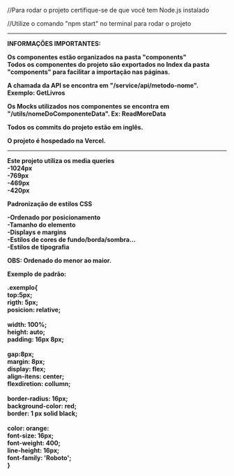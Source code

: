//Para rodar o projeto certifique-se de que você tem Node.js instalado

//Utilize o comando "npm start" no terminal para rodar o projeto

*********************************
<b>INFORMAÇÕES IMPORTANTES:<b/>

Os componentes estão organizados na pasta "components" <br/>
Todos os componentes do projeto são exportados no Index da pasta "components" para facilitar a importação nas páginas.
 
A chamada da API se encontra em "/service/api/metodo-nome". Exemplo: GetLivros

Os Mocks utilizados nos componentes se encontra em "/utils/nomeDoComponenteData". Ex: ReadMoreData

Todos os commits do projeto estão em inglês.

O projeto é hospedado na Vercel.
*********************************
Este projeto utiliza os media queries <br/>
-1024px <br/>
-769px <br/>
-469px <br/>
-420px <br/>

Padronização de estilos CSS

-Ordenado por posicionamento <br/>
-Tamanho do elemento <br/>
-Displays e margins <br/>
-Estilos de cores de fundo/borda/sombra... <br/>
-Estilos de tipografia<br/>

OBS: Ordenado do menor ao maior.

Exemplo de padrão:

.exemplo{ <br/>
top:5px; <br/>
rigth: 5px; <br/>
posicion: relative; <br/>
<br/>
width: 100%; <br/>
height: auto; <br/>
padding: 16px 8px; <br/>
<br/>
gap:8px; <br/>
margin: 8px; <br/>
display: flex; <br/>
align-itens: center; <br/>
flexdiretion: collumn; <br/>
<br/>
border-radius: 16px; <br/>
background-color: red; <br/>
border: 1 px solid black; <br/>
<br/>
color: orange: <br/>
font-size: 16px; <br/>
font-weight: 400; <br/>
line-height: 16px; <br/>
font-family: 'Roboto'; <br/>
}
